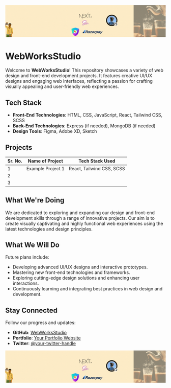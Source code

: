 [![MasterHead](https://github.com/Auspicious-EX/DailyWebDev/blob/main/Day%20112/get-me-a-chai/IMG/banner.gif?raw=true)](https://github.com/Auspicious-EX/DailyWebDev)

# WebWorksStudio

Welcome to **WebWorksStudio**! This repository showcases a variety of web design and front-end development projects. It features creative UI/UX designs and engaging web interfaces, reflecting a passion for crafting visually appealing and user-friendly web experiences.

## Tech Stack

- **Front-End Technologies**: HTML, CSS, JavaScript, React, Tailwind CSS, SCSS
- **Back-End Technologies**: Express (if needed), MongoDB (if needed)
- **Design Tools**: Figma, Adobe XD, Sketch

## Projects

| Sr. No. | Name of Project    | Tech Stack Used                |
|---------|---------------------|--------------------------------|
| 1       | Example Project 1   | React, Tailwind CSS, SCSS       |
| 2       |    |                   |
| 3       |    |          |



## What We're Doing

We are dedicated to exploring and expanding our design and front-end development skills through a range of innovative projects. Our aim is to create visually captivating and highly functional web experiences using the latest technologies and design principles.

## What We Will Do

Future plans include:

- Developing advanced UI/UX designs and interactive prototypes.
- Mastering new front-end technologies and frameworks.
- Exploring cutting-edge design solutions and enhancing user interactions.
- Continuously learning and integrating best practices in web design and development.

## Stay Connected

Follow our progress and updates:

- **GitHub**: [WebWorksStudio](https://github.com/Auspicious-EX/)
- **Portfolio**: [Your Portfolio Website](auspicious.me)
- **Twitter**: [@your-twitter-handle](https://twitter.com/Auspicious_EX)

[![Footer](https://github.com/Auspicious-EX/DailyWebDev/blob/main/Day%20112/get-me-a-chai/IMG/banner.gif?raw=true)](https://github.com/Auspicious-EX/DailyWebDev)
